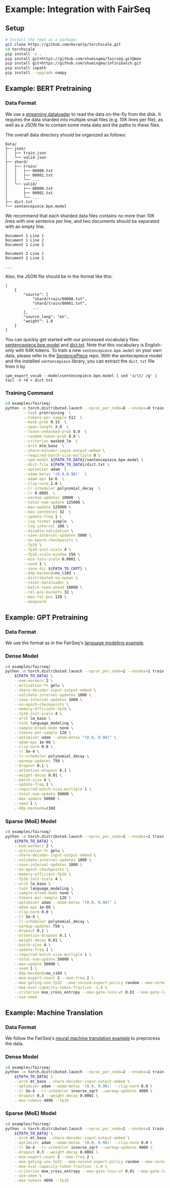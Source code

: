 # Example: Integration with FairSeq

## Setup

```bash
# Install the repo as a package:
git clone https://github.com/msranlp/torchscale.git
cd torchscale
pip install -e .
pip install git+https://github.com/shumingma/fairseq.git@moe
pip install git+https://github.com/shumingma/infinibatch.git
pip install iopath
pip install --upgrade numpy
```

## Example: BERT Pretraining

### Data Format

We use a [streaming dataloader](https://github.com/microsoft/infinibatch) to read the data on-the-fly from the disk. It requires the data sharded into multiple small files (e.g. 10K lines per file), as well as a JSON file to contain some meta data and the paths to these files.

The overall data directory should be organized as follows:
```
Data/
├── json/
│   ├── train.json
│   └── valid.json
├── shard/
│   ├── train/
│   │   ├── 00000.txt
│   │   ├── 00001.txt
│   │   └── ...
│   └── valid/
│       ├── 00000.txt
│       ├── 00001.txt
│       └── ...
├── dict.txt
└── sentencepiece.bpe.model
```

We recommend that each sharded data files contains no more than 10K lines with one sentence per line, and two documents should be separated with an empty line.
```
Document 1 Line 1
Document 1 Line 2
Document 1 Line 3

Document 2 Line 1
Document 2 Line 2

...
```

Also, the JSON file should be in the format like this:
```
[
    {
        "source": [
            "shard/train/00000.txt",
            "shard/train/00001.txt",
            ...
        ],
        "source_lang": "en",
        "weight": 1.0
    }
]
```

You can quickly get started with our processed vocabulary files: [sentencepiece.bpe.model](https://publicmodel.blob.core.windows.net/torchscale/vocab/sentencepiece.bpe.model) and [dict.txt](https://publicmodel.blob.core.windows.net/torchscale/vocab/dict.txt). Note that this vocabulary is English-only with 64K tokens. To train a new `sentencepiece.bpe.model` on your own data, please refer to the [SentencePiece](https://github.com/google/sentencepiece) repo. With the sentecepiece model and the installed `sentencepiece` library, you can extract the `dict.txt` file from it by
```
spm_export_vocab --model=sentencepiece.bpe.model | sed 's/\t/ /g' | tail -n +4 > dict.txt
```

### Training Command
```bash
cd examples/fairseq/
python -m torch.distributed.launch --nproc_per_node=8 --nnodes=8 train.py ${PATH_TO_DATA} \
        --task pretraining  \
        --tokens-per-sample 512  \
        --mask-prob 0.15  \
        --span-length 3.0  \
        --leave-unmasked-prob 0.0  \
        --random-token-prob 0.0 \
        --criterion masked_lm  \
        --arch mlm_base  \
        --share-encoder-input-output-embed \
        --required-batch-size-multiple 8 \
        --spm-model ${PATH_TO_DATA}/sentencepiece.bpe.model \
        --dict-file ${PATH_TO_DATA}/dict.txt \
        --optimizer adam  \
        --adam-betas '(0.9,0.98)'  \
        --adam-eps 1e-6  \
        --clip-norm 2.0 \
        --lr-scheduler polynomial_decay  \
        --lr 0.0005  \
        --warmup-updates 10000  \
        --total-num-update 125000 \
        --max-update 125000 \
        --max-sentences 32  \
        --update-freq 1 \
        --log-format simple  \
        --log-interval 100 \
        --disable-validation \
        --save-interval-updates 5000 \
        --no-epoch-checkpoints \
        --fp16 \
        --fp16-init-scale 4 \
        --fp16-scale-window 256 \
        --min-loss-scale 0.0001 \
        --seed 1 \
        --save-dir ${PATH_TO_CKPT} \
        --ddp-backend=no_c10d \
        --distributed-no-spawn \
        --reset-dataloader \
        --batch-read-ahead 10000 \
        --rel-pos-buckets 32 \
        --max-rel-pos 128 \
        --deepnorm
```

## Example: GPT Pretraining

### Data Format

We use the format as in the FairSeq's [language modeling example](https://github.com/facebookresearch/fairseq/tree/main/examples/language_model#1-preprocess-the-data).

### Dense Model

```bash
cd examples/fairseq/
python -m torch.distributed.launch --nproc_per_node=2 --nnodes=1 train.py \
    ${PATH_TO_DATA} \
    --num-workers 2 \
    --activation-fn gelu \
    --share-decoder-input-output-embed \
    --validate-interval-updates 1000 \
    --save-interval-updates 1000 \
    --no-epoch-checkpoints \
    --memory-efficient-fp16 \
    --fp16-init-scale 4 \
    --arch lm_base \
    --task language_modeling \
    --sample-break-mode none \
    --tokens-per-sample 128 \
    --optimizer adam --adam-betas "(0.9, 0.98)" \
    --adam-eps 1e-08 \
    --clip-norm 0.0 \
    --lr 5e-4 \
    --lr-scheduler polynomial_decay \
    --warmup-updates 750 \
    --dropout 0.1 \
    --attention-dropout 0.1 \
    --weight-decay 0.01 \
    --batch-size 4 \
    --update-freq 1 \
    --required-batch-size-multiple 1 \
    --total-num-update 50000 \
    --max-update 50000 \
    --seed 1 \
    --ddp-backend=c10d
```

### Sparse (MoE) Model

```bash
cd examples/fairseq/
python -m torch.distributed.launch --nproc_per_node=2 --nnodes=1 train.py \
    ${PATH_TO_DATA} \
    --num-workers 2 \
    --activation-fn gelu \
    --share-decoder-input-output-embed \
    --validate-interval-updates 1000 \
    --save-interval-updates 1000 \
    --no-epoch-checkpoints \
    --memory-efficient-fp16 \
    --fp16-init-scale 4 \
    --arch lm_base \
    --task language_modeling \
    --sample-break-mode none \
    --tokens-per-sample 128 \
    --optimizer adam --adam-betas "(0.9, 0.98)" \
    --adam-eps 1e-08 \
    --clip-norm 0.0 \
    --lr 5e-4 \
    --lr-scheduler polynomial_decay \
    --warmup-updates 750 \
    --dropout 0.1 \
    --attention-dropout 0.1 \
    --weight-decay 0.01 \
    --batch-size 4 \
    --update-freq 1 \
    --required-batch-size-multiple 1 \
    --total-num-update 50000 \
    --max-update 50000 \
    --seed 1 \
    --ddp-backend=no_c10d \
    --moe-expert-count 2 --moe-freq 2 \
    --moe-gating-use-fp32 --moe-second-expert-policy random --moe-normalize-gate-prob-before-dropping \
    --moe-eval-capacity-token-fraction -1.0 \
    --criterion moe_cross_entropy --moe-gate-loss-wt 0.01 --moe-gate-loss-combine-method sum \
    --use-xmoe
```

## Example: Machine Translation

### Data Format

We follow the FairSeq's [neural machine translation example](https://github.com/facebookresearch/fairseq/tree/main/examples/translation#training-a-new-model) to preprocess the data.

### Dense Model

```bash
cd examples/fairseq/
python -m torch.distributed.launch --nproc_per_node=2 --nnodes=1 train.py \
    ${PATH_TO_DATA} \
    --arch mt_base --share-decoder-input-output-embed \
    --optimizer adam --adam-betas '(0.9, 0.98)' --clip-norm 0.0 \
    --lr 5e-4 --lr-scheduler inverse_sqrt --warmup-updates 4000 \
    --dropout 0.3 --weight-decay 0.0001 \
    --max-tokens 4096 --fp16
```

### Sparse (MoE) Model

```bash
cd examples/fairseq/
python -m torch.distributed.launch --nproc_per_node=2 --nnodes=1 train.py \
    ${PATH_TO_DATA} \
    --arch mt_base --share-decoder-input-output-embed \
    --optimizer adam --adam-betas '(0.9, 0.98)' --clip-norm 0.0 \
    --lr 5e-4 --lr-scheduler inverse_sqrt --warmup-updates 4000 \
    --dropout 0.3 --weight-decay 0.0001 \
    --moe-expert-count 2 --moe-freq 2 \
    --moe-gating-use-fp32 --moe-second-expert-policy random --moe-normalize-gate-prob-before-dropping \
    --moe-eval-capacity-token-fraction -1.0 \
    --criterion moe_cross_entropy --moe-gate-loss-wt 0.01 --moe-gate-loss-combine-method sum \
    --use-xmoe \
    --max-tokens 4096 --fp16
```
